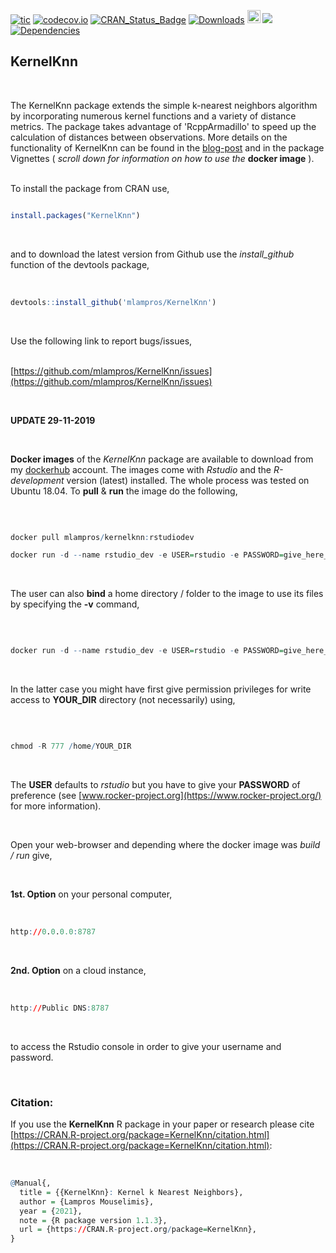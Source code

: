 
[![tic](https://github.com/mlampros/KernelKnn/workflows/tic/badge.svg?branch=master)](https://github.com/mlampros/KernelKnn/actions)
[![codecov.io](https://codecov.io/github/mlampros/KernelKnn/coverage.svg?branch=master)](https://codecov.io/github/mlampros/KernelKnn?branch=master)
[![CRAN_Status_Badge](http://www.r-pkg.org/badges/version/KernelKnn)](http://cran.r-project.org/package=KernelKnn)
[![Downloads](http://cranlogs.r-pkg.org/badges/grand-total/KernelKnn?color=blue)](http://www.r-pkg.org/pkg/KernelKnn)
<a href="https://www.buymeacoffee.com/VY0x8snyh" target="_blank"><img src="https://www.buymeacoffee.com/assets/img/custom_images/orange_img.png" alt="Buy Me A Coffee" height="21px" ></a>
[![](https://img.shields.io/docker/automated/mlampros/kernelknn.svg)](https://hub.docker.com/r/mlampros/kernelknn)
[![Dependencies](https://tinyverse.netlify.com/badge/KernelKnn)](https://cran.r-project.org/package=KernelKnn)


## KernelKnn
<br>

The KernelKnn package extends the simple k-nearest neighbors algorithm by incorporating numerous kernel functions and a variety of distance metrics. The package takes advantage of 'RcppArmadillo' to speed up the calculation of distances between observations. More details on the functionality of KernelKnn can be found in the [blog-post](http://mlampros.github.io/2016/07/10/KernelKnn/) and in the package Vignettes ( *scroll down for information on how to use the* **docker image** ).
<br><br>

To install the package from CRAN use, 

```R

install.packages("KernelKnn")


```
<br>

and to download the latest version from Github use the *install_github* function of the devtools package,
<br><br>

```R

devtools::install_github('mlampros/KernelKnn')


```
<br>

Use the following link to report bugs/issues,
<br><br>

[https://github.com/mlampros/KernelKnn/issues](https://github.com/mlampros/KernelKnn/issues)


<br>

**UPDATE 29-11-2019**

<br>

**Docker images** of the *KernelKnn* package are available to download from my [dockerhub](https://hub.docker.com/r/mlampros/kernelknn) account. The images come with *Rstudio* and the *R-development* version (latest) installed. The whole process was tested on Ubuntu 18.04. To **pull** & **run** the image do the following,

<br>

```R

docker pull mlampros/kernelknn:rstudiodev

docker run -d --name rstudio_dev -e USER=rstudio -e PASSWORD=give_here_your_password --rm -p 8787:8787 mlampros/kernelknn:rstudiodev

```

<br>

The user can also **bind** a home directory / folder to the image to use its files by specifying the **-v** command,

<br>

```R

docker run -d --name rstudio_dev -e USER=rstudio -e PASSWORD=give_here_your_password --rm -p 8787:8787 -v /home/YOUR_DIR:/home/rstudio/YOUR_DIR mlampros/kernelknn:rstudiodev


```

<br>

In the latter case you might have first give permission privileges for write access to **YOUR_DIR** directory (not necessarily) using,

<br>

```R

chmod -R 777 /home/YOUR_DIR


```

<br>

The **USER** defaults to *rstudio* but you have to give your **PASSWORD** of preference (see [www.rocker-project.org](https://www.rocker-project.org/) for more information).

<br>

Open your web-browser and depending where the docker image was *build / run* give, 

<br>

**1st. Option** on your personal computer,

<br>

```R
http://0.0.0.0:8787 

```

<br>

**2nd. Option** on a cloud instance, 

<br>

```R
http://Public DNS:8787

```

<br>

to access the Rstudio console in order to give your username and password.

<br>

### **Citation:**

If you use the **KernelKnn** R package in your paper or research please cite [https://CRAN.R-project.org/package=KernelKnn/citation.html](https://CRAN.R-project.org/package=KernelKnn/citation.html):

<br>

```R
@Manual{,
  title = {{KernelKnn}: Kernel k Nearest Neighbors},
  author = {Lampros Mouselimis},
  year = {2021},
  note = {R package version 1.1.3},
  url = {https://CRAN.R-project.org/package=KernelKnn},
}
```

<br>

